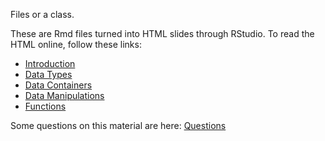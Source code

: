 Files or a class.

These are Rmd files turned into HTML slides through RStudio. To
read the HTML online, follow these links:
  
* [Introduction](http://htmlpreview.github.io/?https://github.com/jverzani/RSquareEdge/blob/master/introduction.html)
* [Data Types](http://htmlpreview.github.io/?https://github.com/jverzani/RSquareEdge/blob/master/datatypes.html)
* [Data Containers](http://htmlpreview.github.io/?https://github.com/jverzani/RSquareEdge/blob/master/containers.html)
* [Data Manipulations](http://htmlpreview.github.io/?https://github.com/jverzani/RSquareEdge/blob/master/manipulating-containers.html)
* [Functions](http://htmlpreview.github.io/?https://github.com/jverzani/RSquareEdge/blob/master/Functions/functions.html)


Some questions on this material are here: 
[Questions](http://htmlpreview.github.io/?https://github.com/jverzani/RSquareEdge/blob/master/questions.html)
